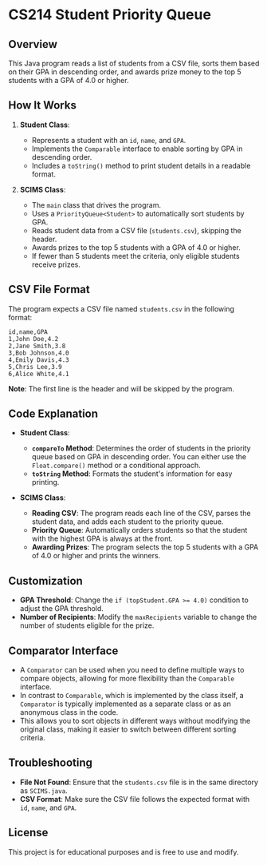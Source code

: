 # CS214 Student Priority Queue

## Overview

This Java program reads a list of students from a CSV file, sorts them based on their GPA in descending order, and awards prize money to the top 5 students with a GPA of 4.0 or higher.

## How It Works

1. **Student Class**:
    - Represents a student with an `id`, `name`, and `GPA`.
    - Implements the `Comparable` interface to enable sorting by GPA in descending order.
    - Includes a `toString()` method to print student details in a readable format.

2. **SCIMS Class**:
    - The `main` class that drives the program.
    - Uses a `PriorityQueue<Student>` to automatically sort students by GPA.
    - Reads student data from a CSV file (`students.csv`), skipping the header.
    - Awards prizes to the top 5 students with a GPA of 4.0 or higher.
    - If fewer than 5 students meet the criteria, only eligible students receive prizes.

## CSV File Format

The program expects a CSV file named `students.csv` in the following format:

```csv
id,name,GPA
1,John Doe,4.2
2,Jane Smith,3.8
3,Bob Johnson,4.0
4,Emily Davis,4.3
5,Chris Lee,3.9
6,Alice White,4.1
```

**Note**: The first line is the header and will be skipped by the program.

## Code Explanation

- **Student Class**:
    - **`compareTo` Method**: Determines the order of students in the priority queue based on GPA in descending order. You can either use the `Float.compare()` method or a conditional approach.
    - **`toString` Method**: Formats the student's information for easy printing.

- **SCIMS Class**:
    - **Reading CSV**: The program reads each line of the CSV, parses the student data, and adds each student to the priority queue.
    - **Priority Queue**: Automatically orders students so that the student with the highest GPA is always at the front.
    - **Awarding Prizes**: The program selects the top 5 students with a GPA of 4.0 or higher and prints the winners.

## Customization

- **GPA Threshold**: Change the `if (topStudent.GPA >= 4.0)` condition to adjust the GPA threshold.
- **Number of Recipients**: Modify the `maxRecipients` variable to change the number of students eligible for the prize.

## Comparator Interface
- A `Comparator` can be used when you need to define multiple ways to compare objects, allowing for more flexibility than the `Comparable` interface.
- In contrast to `Comparable`, which is implemented by the class itself, a `Comparator` is typically implemented as a separate class or as an anonymous class in the code.
- This allows you to sort objects in different ways without modifying the original class, making it easier to switch between different sorting criteria.
## Troubleshooting

- **File Not Found**: Ensure that the `students.csv` file is in the same directory as `SCIMS.java`.
- **CSV Format**: Make sure the CSV file follows the expected format with `id`, `name`, and `GPA`.

## License

This project is for educational purposes and is free to use and modify.

